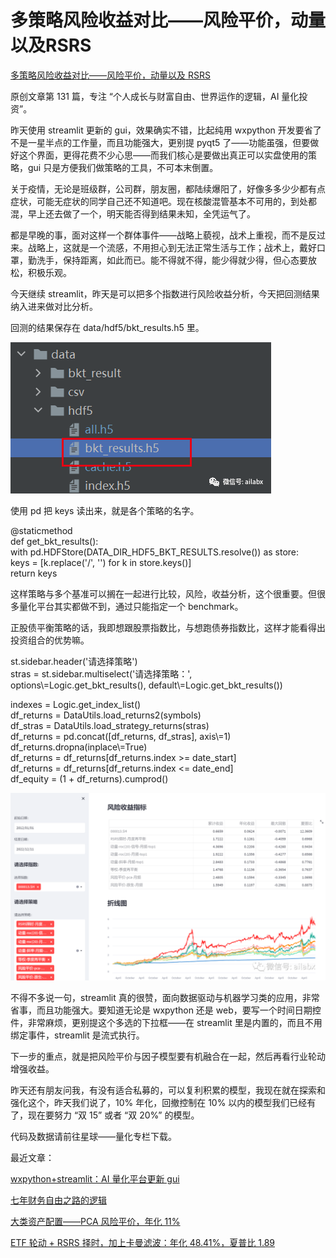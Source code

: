# 多策略风险收益对比——风险平价，动量以及RSRS
[多策略风险收益对比——风险平价，动量以及 RSRS](https://mp.weixin.qq.com/s?__biz=MzIwNTU2ODMwNg==&mid=2247487537&idx=1&sn=6f37beaf5eb686b48a79c974bdf69efd&chksm=972fb06ca058397afabd114d04c6ca5bdb12a90125ac81ae3169c7cd6f6e882e94ba391606b1&token=1863667599&lang=zh_CN#rd) 

 原创文章第 131 篇，专注 “个人成长与财富自由、世界运作的逻辑，AI 量化投资”。

昨天使用 streamlit 更新的 gui，效果确实不错，比起纯用 wxpython 开发要省了不是一星半点的工作量，而且功能强大，更别提 pyqt5 了——功能虽强，但要做好这个界面，更得花费不少心思——而我们核心是要做出真正可以实盘使用的策略，gui 只是方便我们做策略的工具，不可本末倒置。

关于疫情，无论是班级群，公司群，朋友圈，都陆续爆阳了，好像多多少少都有点症状，可能无症状的同学自己还不知道吧。现在核酸混管基本不可用的，到处都混，早上还去做了一个，明天能否得到结果未知，全凭运气了。  

都是早晚的事，面对这样一个群体事件——战略上藐视，战术上重视，而不是反过来。战略上，这就是一个流感，不用担心到无法正常生活与工作；战术上，戴好口罩，勤洗手，保持距离，如此而已。能不得就不得，能少得就少得，但心态要放松，积极乐观。

今天继续 streamlit，昨天是可以把多个指数进行风险收益分析，今天把回测结果纳入进来做对比分析。  

回测的结果保存在 data/hdf5/bkt_results.h5 里。

![](https://github.com/Hsu-Outer-Brain/WebCliperCDN_001/blob/main/img3/2022-12-12%2019-22-43/851550e2-22a9-4042-8486-800e0551569d.png?raw=true)

使用 pd 把 keys 读出来，就是各个策略的名字。

@staticmethod  
def get_bkt_results():  
    with pd.HDFStore(DATA_DIR_HDF5_BKT_RESULTS.resolve()) as store:  
        keys = \[k.replace('/', '') for k in store.keys()]  
    return keys

这样策略与多个基准可以搁在一起进行比较，风险，收益分析，这个很重要。但很多量化平台其实都做不到，通过只能指定一个 benchmark。  

正股债平衡策略的话，我即想跟股票指数比，与想跑债券指数比，这样才能看得出投资组合的优势嘛。

st.sidebar.header('请选择策略')  
stras = st.sidebar.multiselect('请选择策略：', options\\=Logic.get_bkt_results(), default\\=Logic.get_bkt_results())  

indexes = Logic.get_index_list()  
df_returns = DataUtils.load_returns2(symbols)  
df_stras = DataUtils.load_strategy_returns(stras)  
df_returns = pd.concat(\[df_returns, df_stras], axis\\=1)  
df_returns.dropna(inplace\\=True)  
df_returns = df_returns\[df_returns.index >= date_start]  
df_returns = df_returns\[df_returns.index &lt;= date_end]  
df_equity = (1 + df_returns).cumprod()  

![](https://github.com/Hsu-Outer-Brain/WebCliperCDN_001/blob/main/img3/2022-12-12%2019-22-43/b64b228c-2f49-421d-93ac-e66d22a4b128.png?raw=true)

不得不多说一句，streamlit 真的很赞，面向数据驱动与机器学习类的应用，非常省事，而且功能强大。要知道无论是 wxpython 还是 web，要写一个时间日期控件，非常麻烦，更别提这个多选的下拉框——在 streamlit 里是内置的，而且不用绑定事件，streamlit 是流式执行。  

下一步的重点，就是把风险平价与因子模型要有机融合在一起，然后再看行业轮动增强收益。  

昨天还有朋友问我，有没有适合私募的，可以复利积累的模型，我现在就在探索和强化这个，昨天我们说了，10% 年化，回撤控制在 10% 以内的模型我们已经有了，现在要努力 “双 15” 或者 “双 20%” 的模型。

代码及数据请前往星球——量化专栏下载。

最近文章：  

[wxpython+streamlit：AI 量化平台更新 gui](http://mp.weixin.qq.com/s?__biz=MzIwNTU2ODMwNg==&mid=2247487530&idx=1&sn=b2dabd31887def7726f2f25fbd9c1f38&chksm=972fb077a05839612506122d165ff0f5c9deb59c8f7394b07720e47f7422b1cf36e2e86c5205&scene=21#wechat_redirect)  

[七年财务自由之路的逻辑](http://mp.weixin.qq.com/s?__biz=MzIwNTU2ODMwNg==&mid=2247487494&idx=1&sn=dfaa07f7a3a5a7e0648573f5e95cbf1f&chksm=972fb05ba058394d82d5aeff8c1fdda3e81307a88bfcef428a13a35e900582e479183b5c0585&scene=21#wechat_redirect)  

[大类资产配置——PCA 风险平价，年化 11%](http://mp.weixin.qq.com/s?__biz=MzIwNTU2ODMwNg==&mid=2247487488&idx=1&sn=f848083ff986860fea5033b63008cdc6&chksm=972fb05da058394bbd2eb6275034229a8af656c90fdc703a140163dfd74dd20b61a042563da4&scene=21#wechat_redirect)  

[ETF 轮动 + RSRS 择时，加上卡曼滤波：年化 48.41%，夏普比 1.89](http://mp.weixin.qq.com/s?__biz=MzIwNTU2ODMwNg==&mid=2247487385&idx=1&sn=d050e6d0a03147ebc57850fdc76ec026&chksm=972fafc4a05826d239985c5297df5906c77e37519e3b33663ef31b9eac0d3f25799be68673b2&scene=21#wechat_redirect)

